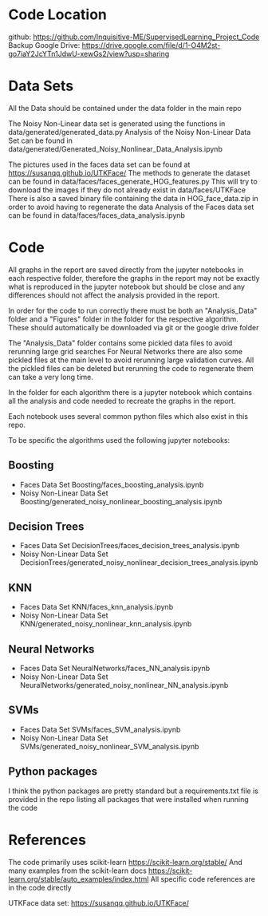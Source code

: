 # Code Location
github: https://github.com/Inquisitive-ME/SupervisedLearning_Project_Code
Backup Google Drive: https://drive.google.com/file/d/1-O4M2st-go7iaY2JcYTn1JdwU-xewGs2/view?usp=sharing


# Data Sets
All the Data should be contained under the data folder in the main repo

The Noisy Non-Linear data set is generated using the functions in data/generated/generated_data.py
Analysis of the Noisy Non-Linear Data Set can be found in data/generated/Generated_Noisy_Nonlinear_Data_Analysis.ipynb

The pictures used in the faces data set can be found at https://susanqq.github.io/UTKFace/
The methods to generate the dataset can be found in data/faces/faces_generate_HOG_features.py
This will try to download the images if they do not already exist in data/faces/UTKFace
There is also a saved binary file containing the data in HOG_face_data.zip in order to avoid having to regenerate the data
Analysis of the Faces data set can be found in data/faces/faces_data_analysis.ipynb

# Code
All graphs in the report are saved directly from the jupyter notebooks in each respective folder,
therefore the graphs in the report may not be exactly what is reproduced in the jupyter notebook but should be close
and any differences should not affect the analysis provided in the report.

In order for the code to run correctly there must be both an "Analysis_Data" folder and a "Figures" folder
in the folder for the respective algorithm. These should automatically be downloaded via git or the google drive folder

The "Analysis_Data" folder contains some pickled data files to avoid rerunning large grid searches
For Neural Networks there are also some pickled files at the main level to avoid rerunning large validation curves.
All the pickled files can be deleted but rerunning the code to regenerate them can take a very long time.

In the folder for each algorithm there is a jupyter notebook which contains all the analysis and code needed to recreate
the graphs in the report.

Each notebook uses several common python files which also exist in this repo.

To be specific the algorithms used the following jupyter notebooks:

## Boosting
* Faces Data Set
    Boosting/faces_boosting_analysis.ipynb
* Noisy Non-Linear Data Set
    Boosting/generated_noisy_nonlinear_boosting_analysis.ipynb

## Decision Trees
* Faces Data Set
    DecisionTrees/faces_decision_trees_analysis.ipynb
* Noisy Non-Linear Data Set
    DecisionTrees/generated_noisy_nonlinear_decision_trees_analysis.ipynb

## KNN
* Faces Data Set
    KNN/faces_knn_analysis.ipynb
* Noisy Non-Linear Data Set
    KNN/generated_noisy_nonlinear_knn_analysis.ipynb

## Neural Networks
* Faces Data Set
    NeuralNetworks/faces_NN_analysis.ipynb
* Noisy Non-Linear Data Set
    NeuralNetworks/generated_noisy_nonlinear_NN_analysis.ipynb

## SVMs
* Faces Data Set
    SVMs/faces_SVM_analysis.ipynb
* Noisy Non-Linear Data Set
    SVMs/generated_noisy_nonlinear_SVM_analysis.ipynb

## Python packages
I think the python packages are pretty standard but a requirements.txt file is provided in the repo listing all packages
that were installed when running the code

# References
The code primarily uses scikit-learn https://scikit-learn.org/stable/
And many examples from the scikit-learn docs https://scikit-learn.org/stable/auto_examples/index.html
All specific code references are in the code directly

UTKFace data set:
https://susanqq.github.io/UTKFace/
